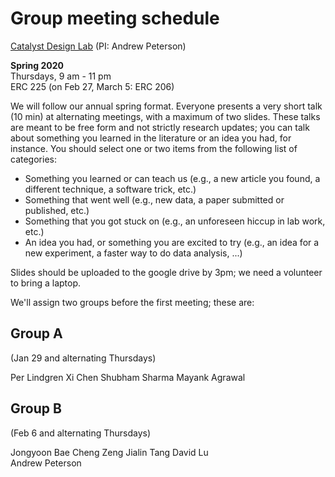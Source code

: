 # Group meeting schedule #
[Catalyst Design Lab](http://brown.edu/go/catalyst) (PI: Andrew Peterson)

**Spring 2020**  
Thursdays, 9 am - 11 pm  
ERC 225 (on Feb 27, March 5: ERC 206)


We will follow our annual spring format. Everyone presents a very short talk (10 min) at alternating meetings, with a maximum of two slides. These talks are meant to be free form and not strictly research updates; you can talk about something you learned in the literature or an idea you had, for instance. You should select one or two items from the following list of categories:

* Something you learned or can teach us (e.g., a new article you found, a different technique, a software trick, etc.)
* Something that went well (e.g., new data, a paper submitted or published, etc.)
* Something that you got stuck on (e.g., an unforeseen hiccup in lab work, etc.)
* An idea you had, or something you are excited to try (e.g., an idea for a new experiment, a faster way to do data analysis, ...)

Slides should be uploaded to the google drive by 3pm; we need a volunteer to bring a laptop.

We'll assign two groups before the first meeting; these are:

## Group A ##
(Jan 29 and alternating Thursdays)

Per Lindgren
Xi Chen
Shubham Sharma
Mayank Agrawal

## Group B ##
(Feb 6 and alternating Thursdays)

Jongyoon Bae
Cheng Zeng
Jialin Tang
David Lu  
Andrew Peterson